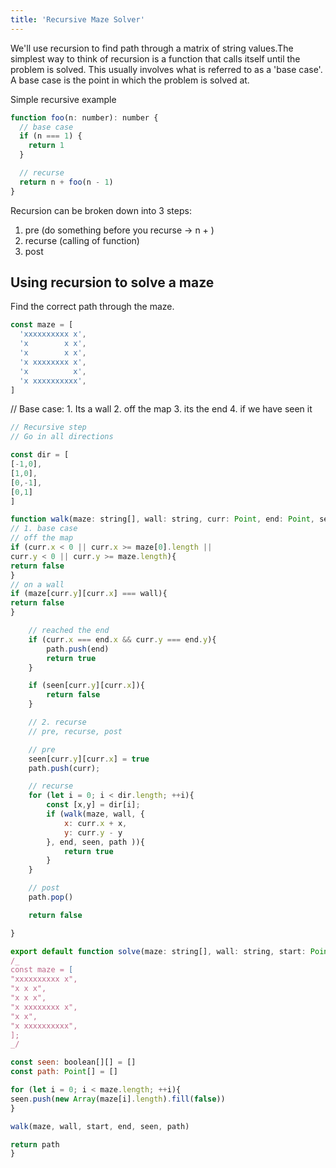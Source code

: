 ```yaml
---
title: 'Recursive Maze Solver'
---
```


We'll use recursion to find path through a matrix of string values.The simplest way to think of recursion is a function that calls itself until the problem is solved. This usually
involves what is referred to as a 'base case'. A base case is the point in which the problem is solved at.

Simple recursive example

```js
function foo(n: number): number {
  // base case
  if (n === 1) {
    return 1
  }

  // recurse
  return n + foo(n - 1)
}
```

Recursion can be broken down into 3 steps:

1. pre (do something before you recurse -> n + )
2. recurse (calling of function)
3. post

## Using recursion to solve a maze

Find the correct path through the maze.

```js
const maze = [
  'xxxxxxxxxx x',
  'x        x x',
  'x        x x',
  'x xxxxxxxx x',
  'x          x',
  'x xxxxxxxxxx',
]
```

// Base case: 1. Its a wall 2. off the map 3. its the end 4. if we have seen it

```js
// Recursive step
// Go in all directions

const dir = [
[-1,0],
[1,0],
[0,-1],
[0,1]
]

function walk(maze: string[], wall: string, curr: Point, end: Point, seen: boolean[][], path: Point[]): boolean {
// 1. base case
// off the map
if (curr.x < 0 || curr.x >= maze[0].length ||
curr.y < 0 || curr.y >= maze.length){
return false
}
// on a wall
if (maze[curr.y][curr.x] === wall){
return false
}

    // reached the end
    if (curr.x === end.x && curr.y === end.y){
        path.push(end)
        return true
    }

    if (seen[curr.y][curr.x]){
        return false
    }

    // 2. recurse
    // pre, recurse, post

    // pre
    seen[curr.y][curr.x] = true
    path.push(curr);

    // recurse
    for (let i = 0; i < dir.length; ++i){
        const [x,y] = dir[i];
        if (walk(maze, wall, {
            x: curr.x + x,
            y: curr.y - y
        }, end, seen, path )){
            return true
        }
    }

    // post
    path.pop()

    return false

}

export default function solve(maze: string[], wall: string, start: Point, end: Point): Point[] {
/_
const maze = [
"xxxxxxxxxx x",
"x x x",
"x x x",
"x xxxxxxxx x",
"x x",
"x xxxxxxxxxx",
];
_/

const seen: boolean[][] = []
const path: Point[] = []

for (let i = 0; i < maze.length; ++i){
seen.push(new Array(maze[i].length).fill(false))
}

walk(maze, wall, start, end, seen, path)

return path
}
```

```

```
